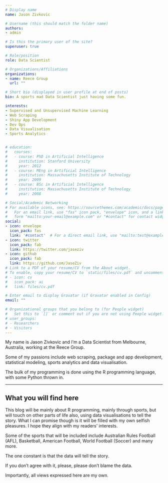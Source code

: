 ```yaml
---
# Display name
name: Jason Zivkovic

# Username (this should match the folder name)
authors:
- admin

# Is this the primary user of the site?
superuser: true

# Role/position
role: Data Scientist

# Organizations/Affiliations
organizations:
- name: Reece Group
  url: ""

# Short bio (displayed in user profile at end of posts)
bio: A sports mad Data Scientist just having some fun.

interests:
- Supervised and Unsupervised Machine Learning
- Web Scraping
- Shiny App Development
- Dev Ops
- Data Visualisation
- Sports Analytics


# education:
#   courses:
#   - course: PhD in Artificial Intelligence
#     institution: Stanford University
#     year: 2012
#   - course: MEng in Artificial Intelligence
#     institution: Massachusetts Institute of Technology
#     year: 2009
#   - course: BSc in Artificial Intelligence
#     institution: Massachusetts Institute of Technology
#     year: 2008

# Social/Academic Networking
# For available icons, see: https://sourcethemes.com/academic/docs/page-builder/#icons
#   For an email link, use "fas" icon pack, "envelope" icon, and a link in the
#   form "mailto:your-email@example.com" or "#contact" for contact widget.
social:
- icon: envelope
  icon_pack: fas
  link: '#contact'  # For a direct email link, use "mailto:test@example.org".
- icon: twitter
  icon_pack: fab
  link: https://twitter.com/jaseziv
- icon: github
  icon_pack: fab
  link: https://github.com/JaseZiv
# Link to a PDF of your resume/CV from the About widget.
# To enable, copy your resume/CV to `static/files/cv.pdf` and uncomment the lines below.
# - icon: cv
#   icon_pack: ai
#   link: files/cv.pdf

# Enter email to display Gravatar (if Gravatar enabled in Config)
email: ""

# Organizational groups that you belong to (for People widget)
#   Set this to `[]` or comment out if you are not using People widget.
# user_groups:
# - Researchers
# - Visitors
---
```


My name is Jason Zivkovic and I’m a Data Scientist from Melbourne, Australia, working at the Reece Group.

Some of my passions include web scraping, package and app development, statistical modeling, sports analytics and data visualisation.

The bulk of my programming is done using the R programming language, with some Python thrown in.

***

## What you will find here

This blog will be mainly about R programming, mainly through sports, but will touch on other parts of life also, using data visualisations to tell the story. What I can promise though is it will be filled with my own selfish pleasures. I hope they align with my readers’ interests. 

Some of the sports that will be included include Australian Rules Football (AFL), Basketball, American Football, World Football (Soccer) and many more.

The one constant is that the data will tell the story. 

If you don’t agree with it, please, please don’t blame the data.

Importantly, all views expressed here are my own.
